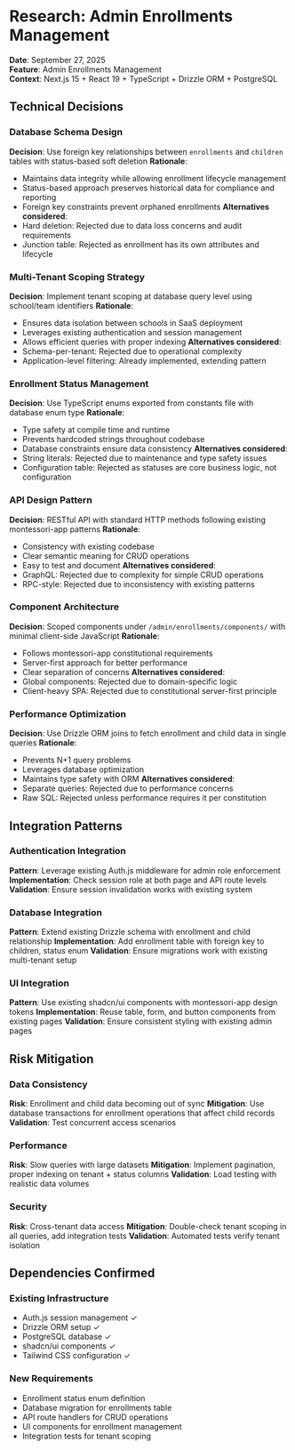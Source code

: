 # Research: Admin Enrollments Management

**Date**: September 27, 2025  
**Feature**: Admin Enrollments Management  
**Context**: Next.js 15 + React 19 + TypeScript + Drizzle ORM + PostgreSQL

## Technical Decisions

### Database Schema Design
**Decision**: Use foreign key relationships between `enrollments` and `children` tables with status-based soft deletion
**Rationale**: 
- Maintains data integrity while allowing enrollment lifecycle management
- Status-based approach preserves historical data for compliance and reporting
- Foreign key constraints prevent orphaned enrollments
**Alternatives considered**: 
- Hard deletion: Rejected due to data loss concerns and audit requirements
- Junction table: Rejected as enrollment has its own attributes and lifecycle

### Multi-Tenant Scoping Strategy
**Decision**: Implement tenant scoping at database query level using school/team identifiers
**Rationale**:
- Ensures data isolation between schools in SaaS deployment
- Leverages existing authentication and session management
- Allows efficient queries with proper indexing
**Alternatives considered**:
- Schema-per-tenant: Rejected due to operational complexity
- Application-level filtering: Already implemented, extending pattern

### Enrollment Status Management
**Decision**: Use TypeScript enums exported from constants file with database enum type
**Rationale**:
- Type safety at compile time and runtime
- Prevents hardcoded strings throughout codebase
- Database constraints ensure data consistency
**Alternatives considered**:
- String literals: Rejected due to maintenance and type safety issues
- Configuration table: Rejected as statuses are core business logic, not configuration

### API Design Pattern
**Decision**: RESTful API with standard HTTP methods following existing montessori-app patterns
**Rationale**:
- Consistency with existing codebase
- Clear semantic meaning for CRUD operations
- Easy to test and document
**Alternatives considered**:
- GraphQL: Rejected due to complexity for simple CRUD operations
- RPC-style: Rejected due to inconsistency with existing patterns

### Component Architecture
**Decision**: Scoped components under `/admin/enrollments/components/` with minimal client-side JavaScript
**Rationale**:
- Follows montessori-app constitutional requirements
- Server-first approach for better performance
- Clear separation of concerns
**Alternatives considered**:
- Global components: Rejected due to domain-specific logic
- Client-heavy SPA: Rejected due to constitutional server-first principle

### Performance Optimization
**Decision**: Use Drizzle ORM joins to fetch enrollment and child data in single queries
**Rationale**:
- Prevents N+1 query problems
- Leverages database optimization
- Maintains type safety with ORM
**Alternatives considered**:
- Separate queries: Rejected due to performance concerns
- Raw SQL: Rejected unless performance requires it per constitution

## Integration Patterns

### Authentication Integration
**Pattern**: Leverage existing Auth.js middleware for admin role enforcement
**Implementation**: Check session role at both page and API route levels
**Validation**: Ensure session invalidation works with existing system

### Database Integration
**Pattern**: Extend existing Drizzle schema with enrollment and child relationship
**Implementation**: Add enrollment table with foreign key to children, status enum
**Validation**: Ensure migrations work with existing multi-tenant setup

### UI Integration
**Pattern**: Use existing shadcn/ui components with montessori-app design tokens
**Implementation**: Reuse table, form, and button components from existing pages
**Validation**: Ensure consistent styling with existing admin pages

## Risk Mitigation

### Data Consistency
**Risk**: Enrollment and child data becoming out of sync
**Mitigation**: Use database transactions for enrollment operations that affect child records
**Validation**: Test concurrent access scenarios

### Performance
**Risk**: Slow queries with large datasets
**Mitigation**: Implement pagination, proper indexing on tenant + status columns
**Validation**: Load testing with realistic data volumes

### Security
**Risk**: Cross-tenant data access
**Mitigation**: Double-check tenant scoping in all queries, add integration tests
**Validation**: Automated tests verify tenant isolation

## Dependencies Confirmed

### Existing Infrastructure
- Auth.js session management ✓
- Drizzle ORM setup ✓  
- PostgreSQL database ✓
- shadcn/ui components ✓
- Tailwind CSS configuration ✓

### New Requirements
- Enrollment status enum definition
- Database migration for enrollments table
- API route handlers for CRUD operations
- UI components for enrollment management
- Integration tests for tenant scoping